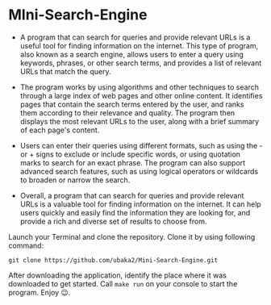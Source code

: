 # MIni-Search-Engine

- A program that can search for queries and provide relevant URLs is a useful tool for finding information on the internet. This type of program, also known as a search engine, allows users to enter a query using keywords, phrases, or other search terms, and provides a list of relevant URLs that match the query.

- The program works by using algorithms and other techniques to search through a large index of web pages and other online content. It identifies pages that contain the search terms entered by the user, and ranks them according to their relevance and quality. The program then displays the most relevant URLs to the user, along with a brief summary of each page's content.

- Users can enter their queries using different formats, such as using the - or + signs to exclude or include specific words, or using quotation marks to search for an exact phrase. The program can also support advanced search features, such as using logical operators or wildcards to broaden or narrow the search.

- Overall, a program that can search for queries and provide relevant URLs is a valuable tool for finding information on the internet. It can help users quickly and easily find the information they are looking for, and provide a rich and diverse set of results to choose from.


Launch your Terminal and clone the repository. Clone it by using following command: 
```
git clone https://github.com/ubaka2/Mini-Search-Engine.git
```
After downloading the application, identify the place where it was downloaded to get started.
Call ```make run``` on your console to start the program. Enjoy 😉.

